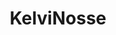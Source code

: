 ---
title: KelviNosse
github: https://github.com/KelviNosse
mode: dark
transition: 3s
archetype:
- Animation
- Minimalistic
---